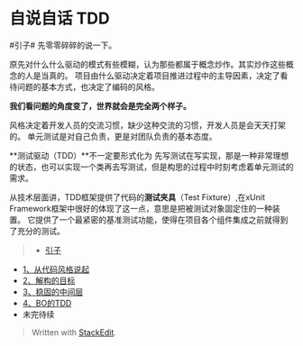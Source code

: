 自说自话 TDD
========================
#引子#
先零零碎碎的说一下。

原先对什么什么驱动的模式有些模糊，认为那些都属于概念炒作。其实炒作这些概念的人是当真的。
项目由什么驱动决定着项目推进过程中的主导因素，决定了看待问题的基本方式，也决定了编码的风格。

**我们看问题的角度变了，世界就会是完全两个样子。**

风格决定着开发人员的交流习惯，缺少这种交流的习惯，开发人员是会天天打架的。
单元测试是对自己负责，更是对团队负责的基本态度。

**测试驱动（TDD）**不一定要形式化为 先写测试在写实现，那是一种非常理想的状态，也可以实现一个类再去写测试，但是构思的过程中时刻考虑着单元测试的需求。

从技术层面讲，TDD框架提供了代码的**测试夹具**（Test Fixture）,在xUnit Framework框架中很好的体现了这一点，意思是把被测试对象固定住的一种装置。
它提供了一个最紧密的基准测试功能，使得在项目各个组件集成之前就得到了充分的测试。

>- [引子](引子.md)
- [1、从代码风格说起](1.从代码风格说起.md)
- [2、解构的目标](2.解构的目标.md)
- [3、稳固的中间层](3.稳固的中间层.md)
- [4、BO的TDD](4.BO的TDD.md)
- 未完待续


> Written with [StackEdit](https://stackedit.io/).